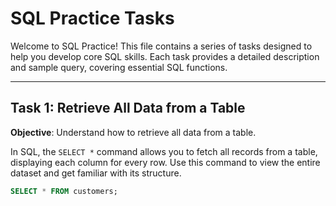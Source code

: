 # SQL Practice Tasks

Welcome to SQL Practice! This file contains a series of tasks designed to help you develop core SQL skills. Each task provides a detailed description and sample query, covering essential SQL functions.

---

## Task 1: Retrieve All Data from a Table
**Objective**: Understand how to retrieve all data from a table.
  
In SQL, the `SELECT *` command allows you to fetch all records from a table, displaying each column for every row. Use this command to view the entire dataset and get familiar with its structure.

```sql
SELECT * FROM customers;
